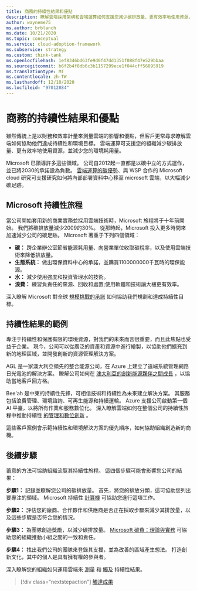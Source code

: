 ```yaml
---
title: 商務的持續性結果和優點
description: 瞭解雲端採用架構和雲端運算如何支援您減少碳排放量、更有效率地使用資源，並減少您的環境使用量。
author: wayneme75
ms.author: brblanch
ms.date: 10/21/2020
ms.topic: conceptual
ms.service: cloud-adoption-framework
ms.subservice: strategy
ms.custom: think-tank
ms.openlocfilehash: 1ef8346bd63fe9d0f47dd1351f088f47e529bbaa
ms.sourcegitcommit: b6f2b4f8db6c3b1157299ece1f044cff56895919
ms.translationtype: MT
ms.contentlocale: zh-TW
ms.lasthandoff: 12/10/2020
ms.locfileid: "97012884"
---
```

<!-- docutune:casing AGL WSP -->
<!-- cSpell:ignore AGL Bee'ah WSP -->

# <a name="sustainability-outcomes-and-benefits-for-business"></a>商務的持續性結果和優點

雖然傳統上是以財務和效率計量來測量雲端的影響和優點，但客戶更常尋求瞭解雲端如何協助他們達成持續性和環境目標。 雲端運算可支援您的組織減少碳排放量、更有效率地使用資源，並減少您的環境耗用量。

Microsoft 已領導許多這些領域。 公司自2012起一直都是以碳中立的方式運作，並已將2030的承諾設為負數。 [雲端運算的碳優勢](https://download.microsoft.com/download/7/3/9/739BC4AD-A855-436E-961D-9C95EB51DAF9/Microsoft_Cloud_Carbon_Study_2018.pdf)、與 WSP 合作的 Microsoft cloud 研究可支援研究如何將內部部署資料中心移至 microsoft 雲端，以大幅減少碳足跡。

## <a name="the-microsoft-sustainability-journey"></a>Microsoft 持續性旅程

當公司開始套用新的商業實務並採用雲端技術時，Microsoft 旅程將于十年前開始。 我們將碳排放量減少2009的30%。 從那時起，Microsoft 投入更多時間來加速減少公司的碳足跡。 Microsoft 著重于下列四個領域：

- **碳：** 跨企業辦公室節省能源耗用量、向營業單位收取碳稅率，以及使用雲端技術來降低排放量。
- **生態系統：** 做出環保資料中心的承諾，並購買1100000000千瓦時的環保能源。
- **水：** 減少使用強度和投資管理水的技術。
- **浪費：** 練習負責任的來源、回收和處置;使用軟體和技術讓大樓更有效率。

深入瞭解 Microsoft 對全球 [規模挑戰的承諾](https://www.microsoft.com/sustainability/approach) 如何協助我們規劃和達成持續性目標。

## <a name="examples-of-sustainability-outcomes"></a>持續性結果的範例

專注于持續性和保護有限的環境資源，對我們的未來而言很重要，而且此焦點也受益于企業。 現今，公司可以從廣泛的資產和資源中進行繪製，以協助他們擴充到新的地理區域，並開發創新的資源管理解決方案。

AGL 是一家澳大利亞領先的整合能源公司，在 Azure 上建立了遠端系統管理網路日光電池的解決方案。 瞭解公司如何在 [澳大利亞的創新能源夥伴之間成長](https://customers.microsoft.com/doclink/847171-agl-energy-azure-en-australia) ，以協助當地客戶回方格。

Bee'ah 是中東的持續性先鋒，可相信技術和持續性為未來建立解決方案。 其服務包括浪費管理、環境諮詢、可再生能源和持續運輸。 Azure 支援公司啟動第一個 AI 平臺，以將所有作業和服務數位化。 深入瞭解雲端如何在整個公司的持續性旅程中推動持續性 [的管理和數位創新](https://customers.microsoft.com/doclink/739894-beeah-sharjah-environment-professional-services-azure-united-arab-emirates) 。

這些客戶案例會示範持續性和環境解決方案的優先順序，如何協助組織創造新的商機。

## <a name="next-steps"></a>後續步驟

蓄意的方法可協助組織流覽其持續性旅程。 這四個步驟可能會影響您公司的結果：

**步驟1：** 記錄並瞭解您公司的碳排放量。 首先，將您的排放分類，這可協助您列出要專注的領域。 Microsoft 持續性 [計算機](https://www.microsoft.com/sustainability/sustainability-guide/sustainability-calculator) 可協助您進行這項工作。

**步驟2：** 評估您的廠商、合作夥伴和供應商是否正在採取步驟來減少其排放量，以及這些步驟是否符合您的情況。

**步驟3：** 為團隊創造獎勵，以減少碳排放量。 [Microsoft 碳費：理論與實務](https://download.microsoft.com/documents/en-us/csr/environment/microsoft_carbon_fee_guide.pdf) 可協助您的組織推動小組之間的一致和責任。

**步驟4：** 找出我們公司的團隊來登錄其支援，並為改善的區域產生想法。 打造創新文化，其中的個人是具有擁有權的參與者。

深入瞭解您的組織如何運用雲端來 [測量](./okr.md) 和 [觸及](./reach-outcomes.md) 持續性結果。

> [!div class="nextstepaction"]
> [觸達成果](./reach-outcomes.md)
